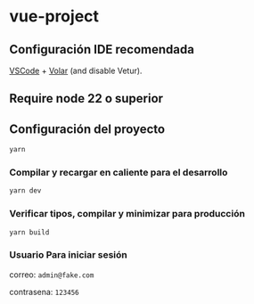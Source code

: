 # vue-project

## Configuración IDE recomendada

[VSCode](https://code.visualstudio.com/) + [Volar](https://marketplace.visualstudio.com/items?itemName=Vue.volar) (and disable Vetur).

## Require node 22 o superior

## Configuración del proyecto

```sh
yarn
```

### Compilar y recargar en caliente para el desarrollo

```sh
yarn dev
```

### Verificar tipos, compilar y minimizar para producción

```sh
yarn build
```

### Usuario Para iniciar sesión

correo: `admin@fake.com`

contrasena: `123456`
